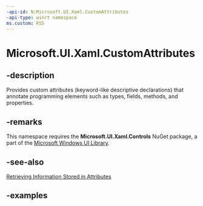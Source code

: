 ```yaml
---
-api-id: N:Microsoft.UI.Xaml.CustomAttributes
-api-type: winrt namespace
ms.custom: RS5
---
```


<!-- Namespace syntax.
namespace Microsoft.UI.Xaml.CustomAttributes 
-->

# Microsoft.UI.Xaml.CustomAttributes

## -description
Provides custom attributes (keyword-like descriptive declarations) that annotate programming elements such as types, fields, methods, and properties.

## -remarks
This namespace requires the **Microsoft.UI.Xaml.Controls** NuGet package, a part of the [Microsoft Windows UI Library](https://aka.ms/winui-docs).


## -see-also
[Retrieving Information Stored in Attributes](/dotnet/standard/attributes/retrieving-information-stored-in-attributes)

## -examples

